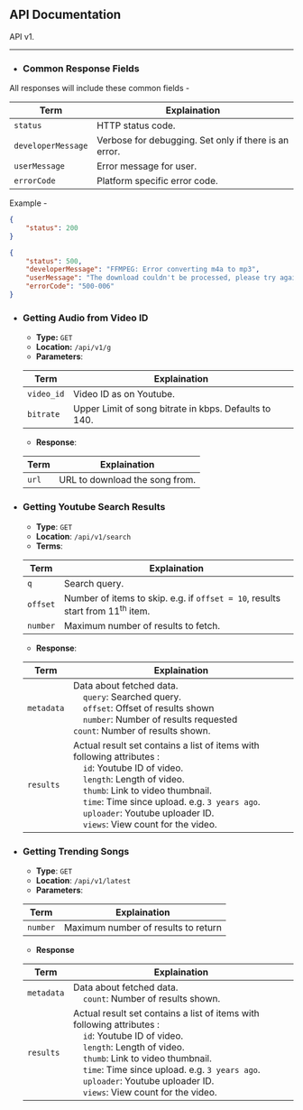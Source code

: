 ## API Documentation

API v1.

---


* ### Common Response Fields

All responses will include these common fields -

| Term | Explaination |
|-----------|--------------|
|`status`| HTTP status code.|
|`developerMessage`| Verbose for debugging. Set only if there is an error.|
| `userMessage`| Error message for user.|
|`errorCode`| Platform specific error code.|

Example -
```json
{
	"status": 200
}
```
```json
{
	"status": 500,
	"developerMessage": "FFMPEG: Error converting m4a to mp3",
	"userMessage": "The download couldn't be processed, please try again. Contact support@musicgenie.com if problem persists.",
	"errorCode": "500-006"
}
```

* ### Getting Audio from Video ID

	* **Type:** `GET`
	* **Location:** `/api/v1/g`
	* **Parameters**:

	| Term | Explaination |
	|-----------|--------------|
	|`video_id`| Video ID as on Youtube.|
	|`bitrate`| Upper Limit of song bitrate in kbps. Defaults to 140.|
	* **Response**:

	| Term | Explaination |
	|-----------|--------------|
	|`url`| URL to download the song from.|

* ### Getting Youtube Search Results

	* **Type**: `GET`
	* **Location**: `/api/v1/search`
	* **Terms**:

	| Term | Explaination |
	|-----------|--------------|
	|`q`| Search query.|
	|`offset`| Number of items to skip. e.g. if `offset = 10`, results start from 11<sup>th</sup> item.|
	|`number`| Maximum number of results to fetch.|
	* **Response**:

	| Term | Explaination |
	|-----------|--------------|
	|`metadata`| Data about fetched data. <br/>&nbsp;&nbsp;&nbsp;&nbsp;`query`: Searched query.<br/>&nbsp;&nbsp;&nbsp;&nbsp;`offset`: Offset of results shown<br/>&nbsp;&nbsp;&nbsp;&nbsp;`number`: Number of results requested<br/>`count`: Number of results shown.|
	|`results`| Actual result set contains a list of items with following attributes : <br/>&nbsp;&nbsp;&nbsp;&nbsp;`id`: Youtube ID of video.<br/>&nbsp;&nbsp;&nbsp;&nbsp;`length`: Length of video.<br/>&nbsp;&nbsp;&nbsp;&nbsp;`thumb`: Link to video thumbnail.<br/>&nbsp;&nbsp;&nbsp;&nbsp;`time`: Time since upload. e.g. `3 years ago`.<br/>&nbsp;&nbsp;&nbsp;&nbsp;`uploader`: Youtube uploader ID.<br/>&nbsp;&nbsp;&nbsp;&nbsp;`views`: View count for the video.|

* ### Getting Trending Songs

	* **Type**: `GET`
	* **Location**: `/api/v1/latest`
	* **Parameters**:

	| Term | Explaination |
	|-----------|--------------|
	|`number`| Maximum number of results to return|
	* **Response**

	| Term | Explaination |
	|-----------|--------------|
	|`metadata`| Data about fetched data.<br/>&nbsp;&nbsp;&nbsp;&nbsp;`count`: Number of results shown.|
	|`results`| Actual result set contains a list of items with following attributes : <br/>&nbsp;&nbsp;&nbsp;&nbsp;`id`: Youtube ID of video.<br/>&nbsp;&nbsp;&nbsp;&nbsp;`length`: Length of video.<br/>&nbsp;&nbsp;&nbsp;&nbsp;`thumb`: Link to video thumbnail.<br/>&nbsp;&nbsp;&nbsp;&nbsp;`time`: Time since upload. e.g. `3 years ago`.<br/>&nbsp;&nbsp;&nbsp;&nbsp;`uploader`: Youtube uploader ID.<br/>&nbsp;&nbsp;&nbsp;&nbsp;`views`: View count for the video.|

